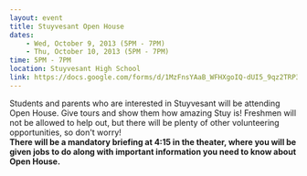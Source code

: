 ```yaml
---
layout: event
title: Stuyvesant Open House
dates:
    - Wed, October 9, 2013 (5PM - 7PM)
    - Thu, October 10, 2013 (5PM - 7PM)
time: 5PM - 7PM
location: Stuyvesant High School
link: https://docs.google.com/forms/d/1MzFnsYAaB_WFHXgoIQ-dUI5_9qz2TRP3jNm2PIOcSkA
---
```

Students and parents who are interested in Stuyvesant will be attending Open House. Give tours and show them how amazing Stuy is! Freshmen will not be allowed to help out, but there will be plenty of other volunteering opportunities, so don't worry!  
**There will be a mandatory briefing at 4:15 in the theater, where you will be given jobs to do along with important information you need to know about Open House.**
